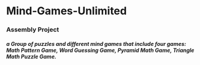 # Mind-Games-Unlimited
### Assembly Project
##### a Group of puzzles and different mind games that include four games: Math Pattern Game, Word Guessing Game, Pyramid Math Game, Triangle Math Puzzle Game.

